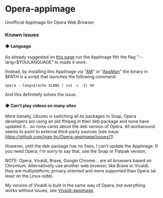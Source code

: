 # Opera-appimage
Unofficial AppImage for Opera Web Browser

### Known issues
#### ◆ Language
As already suggested on [this page](https://forums.opera.com/topic/58114/can-t-change-ui-language-no-option-display-opera-in-that-language/12) run the AppImage fith the flag "--lang=$YOULANGUAGE" to made it work.

Instead, by installing this AppImage via "[AM](https://github.com/ivan-hc/AM-Application-Manager)" or "[AppMan](https://github.com/ivan-hc/AppMan)" the binary in $PATH is a script that launches the following command:

    opera --lang=$(echo $LANG | cut -c -2) %U
And this definitelly solves the issue.

#### ◆ Can't play videos on many sites
More banally, Ubuntu is switching all its packages to Snap, Opera developers are using an old ffmpeg in their deb package and none have updated it... so none cares about the deb version of Opera. All workaround seems to point to external third-party sources (see issue https://github.com/ivan-hc/Opera-appimage/issues/1).

However, until the deb package has no fixes, I can't update the AppImage. If you need Opera, I'm sorry to say that, use the Snap or Flatpak version.

NOTE: Opera, Vivaldi, Brave, Google Chrome... are all browsers based on Chromium. Alternativelly use another web browser, like Brave or Vivaldi, they are multiplatform, privacy oriented and more supported than Opera (at least on the Linux-side). 

My version of Vivaldi is built in the same way of Opera, but everything works without issues, see [Vivaldi-appimage](https://github.com/ivan-hc/Vivaldi-appimage).
